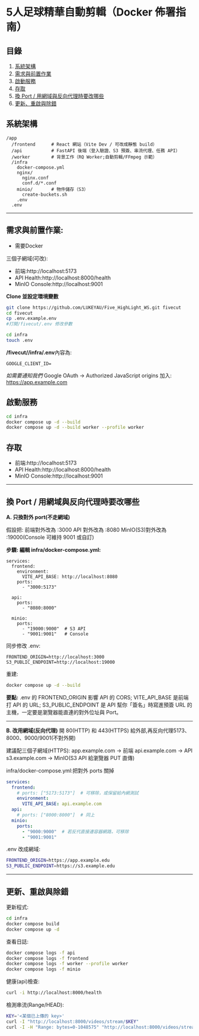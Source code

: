 # 5人足球精華自動剪輯（Docker 佈署指南）

## 目錄
1. [系統架構](#系統架構)  
2. [需求與前置作業](#需求與前置作業)  
3. [啟動服務](#啟動服務)  
4. [存取](#存取)  
5. [換 Port / 用網域與反向代理時要改哪些](#換-port--用網域與反向代理時要改哪些)  
6. [更新、重啟與除錯](#更新、重啟與除錯)


## 系統架構
```
/app
  /frontend      # React 網站（Vite Dev / 可改成靜態 build）
  /api           # FastAPI 後端（登入驗證、S3 預簽、串流代理、任務 API）
  /worker        # 背景工作（RQ Worker;自動剪輯/FFmpeg 示範）
  /infra
    docker-compose.yml
    nginx/
      nginx.conf
      conf.d/*.conf
    minio/       # 物件儲存（S3）
      create-buckets.sh
    .env 
  .env 
```
---

## 需求與前置作業:
- 需要Docker

三個子網域(可改):
- 前端:http://localhost:5173
- API Health:http://localhost:8000/health
- MinIO Console:http://localhost:9001

**Clone 並設定環境變數**
```bash
git clone https://github.com/LUKEYAU/Five_HighLight_WS.git fivecut
cd fivecut
cp .env.example.env
#打開/fivecut/.env 修改參數
```
```bash
cd infra
touch .env
```
**/fivecut//infra/.env**內容為:
```
GOOGLE_CLIENT_ID=
```

*如需要通知我們*
Google OAuth → Authorized JavaScript origins 加入:
https://app.example.com

## 啟動服務
```bash
cd infra
docker compose up -d --build
docker compose up -d --build worker --profile worker
```

## 存取
- 前端:http://localhost:5173
- API Health:http://localhost:8000/health
- MinIO Console:http://localhost:9001

---
## 換 Port / 用網域與反向代理時要改哪些
**A. 只換對外 port(不走網域)**

假設把:
前端對外改為 :3000
API 對外改為 :8080
MinIO(S3)對外改為 :19000(Console 可維持 9001 或自訂)

**步驟:
編輯 infra/docker-compose.yml:**
```
services:
  frontend:
    environment:
      VITE_API_BASE: http://localhost:8080
    ports:
      - "3000:5173"

  api:
    ports:
      - "8080:8000"

  minio:
    ports:
      - "19000:9000"  # S3 API
      - "9001:9001"   # Console
```

同步修改 .env:
```
FRONTEND_ORIGIN=http://localhost:3000
S3_PUBLIC_ENDPOINT=http://localhost:19000
```

重建:
```bash
docker compose up -d --build
```

**要點:**
.env 的 FRONTEND_ORIGIN 影響 API 的 CORS;
VITE_API_BASE 是前端打 API 的 URL;
S3_PUBLIC_ENDPOINT 是 API 幫你「簽名」時寫進預簽 URL 的主機，一定要是瀏覽器能直連的對外位址與 Port。

---
**B. 改用網域(反向代理)**
開 80(HTTP) 和 443(HTTPS) 給外部,再反向代理5173、8000、9000/9001(不對外開)

建議配三個子網域(HTTPS):
app.example.com → 前端
api.example.com → API
s3.example.com → MinIO(S3 API 給瀏覽器 PUT 直傳)


infra/docker-compose.yml:把對外 ports 關掉
```yml
services:
  frontend:
    # ports: ["5173:5173"]  # 可移除，或保留給內網測試
    environment:
      VITE_API_BASE: api.example.com
  api:
    # ports: ["8000:8000"]  # 同上
  minio:
    ports:
      - "9000:9000"  # 若反代直接連容器網路，可移除
      - "9001:9001"
```

.env 改成網域:
```bash
FRONTEND_ORIGIN=https://app.example.edu
S3_PUBLIC_ENDPOINT=https://s3.example.edu
```
---
## 更新、重啟與除錯

更新程式:
```bash
cd infra
docker compose build
docker compose up -d
```

查看日誌:
```bash
docker compose logs -f api
docker compose logs -f frontend
docker compose logs -f worker --profile worker
docker compose logs -f minio
```

健康(api)檢查:
```bash
curl -i http://localhost:8000/health
```

檢測串流(Range/HEAD):
```bash
KEY='<某個已上傳的 key>'
curl -I "http://localhost:8000/videos/stream/$KEY"
curl -I -H "Range: bytes=0-1048575" "http://localhost:8000/videos/stream/$KEY"
```